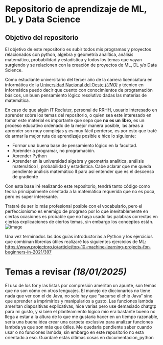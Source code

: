 # Repositorio de aprendizaje de ML, DL y Data Science
## Objetivo del repositorio
El objetivo de este repositorio es subir todos mis programas y proyectos relacionados con python, algebra y geometría analítica, análisis matemático, probabilidad y estadística y todos los temas que vayan surgiendo y se relacionen con la creación de proyectos de ML, DL y/o Data Science.

Como estudiante universitario del tercer año de la carrera licenciatura en informática de la [Universidad Nacional del Oeste *(UNO)*]([url](https://uno.edu.ar/)[/url]) y técnico en informática puedo decir que cuento con conocimientos de programación básicos, un buen pensamiento lógico resolutivo dadas las materias de matemática. 

En caso de que algún IT Recluter, personal de RRHH, usuario interesado en aprender sobre los temas del repositorio, o quien sea este interesado en tomar este material es importante que sepa que **no es un libro**, es un proceso educativo ordenado de la mejor manera posible, las áreas a aprender son muy complejas y es muy fácil perderse, es por esto que traté de armar la mejor ruta de aprendizaje posible e hice lo siguiente:

* Formar una buena base de pensamiento lógico en la facultad.
* Aprender a programar, no programación.
* Aprender Python
* Aprender en la universidad algebra y geometría analítica, análisis matemático I, probabilidad y estadística. Cabe aclarar que me queda pendiente análisis matemático II para así entender que es el descenso de gradiente

Con esta base iré realizando este repositorio, tendrá tanto código como teoría principalmente orientada a la matemática requerida que no es poca, pero es super interesante.

Trataré de ser lo más profesional posible con el vocabulario, pero el perfeccionismo es enemigo de progreso por lo que inevitablemente en ciertas ocasiones es probable que no haya usado las palabras correctas en ciertas explicaciones de ciertos temas, sin embargo los conceptos están.
![image](https://github.com/user-attachments/assets/d6db6347-3a8d-4bc2-918d-98b9ecb96683)

Una vez terminados las dos guías introductorias a Python y los ejercicios que combinan librerias útiles realizaré los siguientes ejercicios de ML: https://www.projectpro.io/article/top-10-machine-learning-projects-for-beginners-in-2021/397
# Temas a revisar *(18/01/2025)*

El uso de los for y las listas por compresión ameritan un apunte, son temas que no son cómo en otros lenguajes.
El manejo de diccionarios no tiene nada que ver con el de Java, no solo hay que “sacarse el chip Java” sino que aprender a imprimirlos y manipularlos a gusto.
Las funciones lambda ameritan diapositivas explicativas, hice varias pero use demasiado chatgtp para mi gusto, y si bien el planteamiento lógico mio era bastante bueno no llega a estar a la altura de lo que me gustaría hacer en un tiempo razonable, seria una buena idea crear una carpeta exclusiva para analizar funciones lambda ya que son más que útiles.
Me quedaria pendiente saber cuando usar o no funciones lambda, sin embargo en este repositorio no esta orientado a eso.
Guardaré estás últimas cosas en documentacion_python
